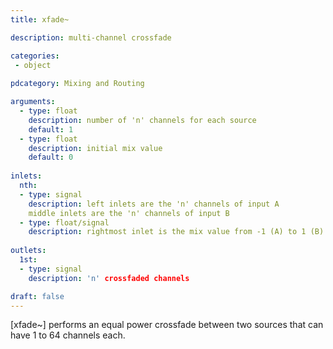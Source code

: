 ```yaml
---
title: xfade~

description: multi-channel crossfade

categories:
 - object
 
pdcategory: Mixing and Routing

arguments:
  - type: float
    description: number of 'n' channels for each source
    default: 1
  - type: float
    description: initial mix value
    default: 0
  
inlets:
  nth:
  - type: signal
    description: left inlets are the 'n' channels of input A
    middle inlets are the 'n' channels of input B
  - type: float/signal
    description: rightmost inlet is the mix value from -1 (A) to 1 (B)
    
outlets:
  1st:
  - type: signal
    description: 'n' crossfaded channels

draft: false
---
```


[xfade~] performs an equal power crossfade between two sources that can have 1 to 64 channels each.